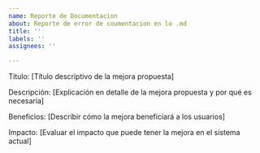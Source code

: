 ```yaml
---
name: Reporte de Documentacion
about: Reporte de error de coumentacion en lo .md
title: ''
labels: ''
assignees: ''

---
```


Título: [Título descriptivo de la mejora propuesta]

Descripción:
[Explicación en detalle de la mejora propuesta y por qué es necesaria]

Beneficios:
[Describir cómo la mejora beneficiará a los usuarios]

Impacto:
[Evaluar el impacto que puede tener la mejora en el sistema actual]
